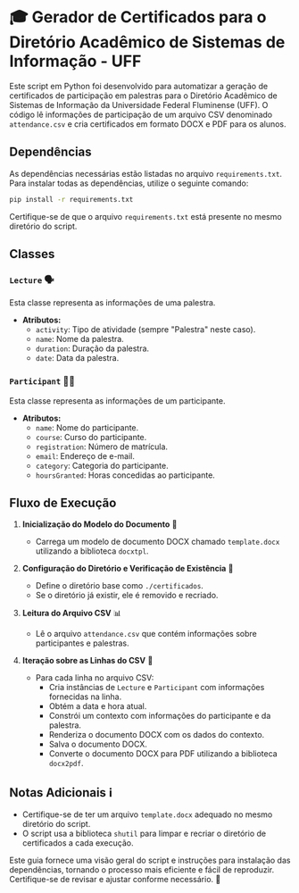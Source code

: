 # 🎓 Gerador de Certificados para o Diretório Acadêmico de Sistemas de Informação - UFF

Este script em Python foi desenvolvido para automatizar a geração de certificados de participação em palestras para o Diretório Acadêmico de Sistemas de Informação da Universidade Federal Fluminense (UFF). O código lê informações de participação de um arquivo CSV denominado `attendance.csv` e cria certificados em formato DOCX e PDF para os alunos.

## Dependências
As dependências necessárias estão listadas no arquivo `requirements.txt`. Para instalar todas as dependências, utilize o seguinte comando:

```bash
pip install -r requirements.txt
```

Certifique-se de que o arquivo `requirements.txt` está presente no mesmo diretório do script.

## Classes

### `Lecture` 🗣️
Esta classe representa as informações de uma palestra.

- **Atributos:**
  - `activity`: Tipo de atividade (sempre "Palestra" neste caso).
  - `name`: Nome da palestra.
  - `duration`: Duração da palestra.
  - `date`: Data da palestra.

### `Participant` 🙋‍♂️
Esta classe representa as informações de um participante.

- **Atributos:**
  - `name`: Nome do participante.
  - `course`: Curso do participante.
  - `registration`: Número de matrícula.
  - `email`: Endereço de e-mail.
  - `category`: Categoria do participante.
  - `hoursGranted`: Horas concedidas ao participante.

## Fluxo de Execução

1. **Inicialização do Modelo do Documento** 📄
   - Carrega um modelo de documento DOCX chamado `template.docx` utilizando a biblioteca `docxtpl`.

2. **Configuração do Diretório e Verificação de Existência** 📁
   - Define o diretório base como `./certificados`.
   - Se o diretório já existir, ele é removido e recriado.

3. **Leitura do Arquivo CSV** 📊
   - Lê o arquivo `attendance.csv` que contém informações sobre participantes e palestras.

4. **Iteração sobre as Linhas do CSV** 🔄
   - Para cada linha no arquivo CSV:
     - Cria instâncias de `Lecture` e `Participant` com informações fornecidas na linha.
     - Obtém a data e hora atual.
     - Constrói um contexto com informações do participante e da palestra.
     - Renderiza o documento DOCX com os dados do contexto.
     - Salva o documento DOCX.
     - Converte o documento DOCX para PDF utilizando a biblioteca `docx2pdf`.

## Notas Adicionais ℹ️
- Certifique-se de ter um arquivo `template.docx` adequado no mesmo diretório do script.
- O script usa a biblioteca `shutil` para limpar e recriar o diretório de certificados a cada execução.

Este guia fornece uma visão geral do script e instruções para instalação das dependências, tornando o processo mais eficiente e fácil de reproduzir. Certifique-se de revisar e ajustar conforme necessário. 🚀
